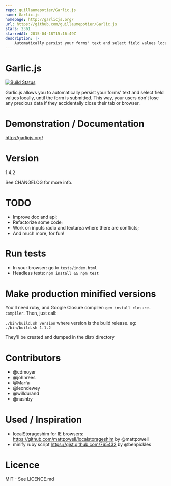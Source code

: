 ```yaml
---
repo: guillaumepotier/Garlic.js
name: Garlic.js
homepage: http://garlicjs.org/
url: https://github.com/guillaumepotier/Garlic.js
stars: 2361
starredAt: 2015-04-18T15:16:49Z
description: |-
    Automatically persist your forms' text and select field values locally, until the form is submitted.
---
```


# Garlic.js

[![Build Status](https://secure.travis-ci.org/guillaumepotier/Garlic.js.png?branch=master)](https://travis-ci.org/guillaumepotier/Garlic.js)

Garlic.js allows you to automatically persist your forms' text and select field values locally, until the form is submitted. This way, your users don't lose any precious data if they accidentally close their tab or browser.

# Demonstration / Documentation

http://garlicjs.org/

# Version

1.4.2

See CHANGELOG for more info.

# TODO

* Improve doc and api;
* Refactorize some code;
* Work on inputs radio and textarea where there are conflicts;
* And much more, for fun!

# Run tests

* In your browser: go to `tests/index.html`
* Headless tests: `npm install && npm test`

# Make production minified versions

You'll need ruby, and Google Closure compiler: `gem install closure-compiler`. Then, just call:

`./bin/build.sh version` where version is the build release. eg: `./bin/build.sh 1.1.2`

They'll be created and dumped in the dist/ directory

# Contributors

* @cdmoyer
* @johnrees
* @Marfa
* @leondewey
* @willdurand
* @nashby

# Used / Inspiration

* localStorageshim for IE browsers: https://github.com/mattpowell/localstorageshim by @mattpowell
* minify ruby script https://gist.github.com/765432 by @benpickles

# Licence

MIT - See LICENCE.md


